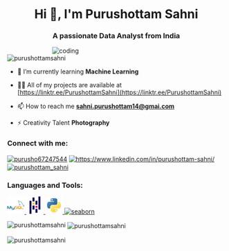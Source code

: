 <h1 align="center">Hi 👋, I'm Purushottam Sahni</h1>
<h3 align="center">A passionate Data Analyst from India</h3>

<img align="right" alt="coding" width="400" src="https://media.giphy.com/media/qgQUggAC3Pfv687qPC/giphy.gif">

<p align="left"> <img src= "https://komarev.com/ghpvc/?username=purushottamsahni&label=Profile%20views&color=0e75b6&style=flat" alt="purushottamsahni" /> </p>

- 🌱 I’m currently learning **Machine Learning**

- 👨‍💻 All of my projects are available at [https://linktr.ee/PurushottamSahni](https://linktr.ee/PurushottamSahni)

- 📫 How to reach me **sahni.purushottam14@gmai.com**

- ⚡ Creativity Talent **Photography**

<h3 align="left">Connect with me:</h3>
<p align="left">
<a href="https://twitter.com/purusho67247544" target="blank"><img align="center" src="https://raw.githubusercontent.com/rahuldkjain/github-profile-readme-generator/master/src/images/icons/Social/twitter.svg" alt="purusho67247544" height="30" width="40" /></a>
<a href="https://linkedin.com/in/https://www.linkedin.com/in/purushottam-sahni/" target="blank"><img align="center" src="https://raw.githubusercontent.com/rahuldkjain/github-profile-readme-generator/master/src/images/icons/Social/linked-in-alt.svg" alt="https://www.linkedin.com/in/purushottam-sahni/" height="30" width="40" /></a>
<a href="https://instagram.com/purushottam_sahni" target="blank"><img align="center" src="https://raw.githubusercontent.com/rahuldkjain/github-profile-readme-generator/master/src/images/icons/Social/instagram.svg" alt="purushottam_sahni" height="30" width="40" /></a>
</p>

<h3 align="left">Languages and Tools:</h3>
<p align="left"> <a href="https://www.mysql.com/" target="_blank" rel="noreferrer"> <img src="https://raw.githubusercontent.com/devicons/devicon/master/icons/mysql/mysql-original-wordmark.svg" alt="mysql" width="40" height="40"/> </a> <a href="https://pandas.pydata.org/" target="_blank" rel="noreferrer"> <img src="https://raw.githubusercontent.com/devicons/devicon/2ae2a900d2f041da66e950e4d48052658d850630/icons/pandas/pandas-original.svg" alt="pandas" width="40" height="40"/> </a> <a href="https://www.python.org" target="_blank" rel="noreferrer"> <img src="https://raw.githubusercontent.com/devicons/devicon/master/icons/python/python-original.svg" alt="python" width="40" height="40"/> </a> <a href="https://seaborn.pydata.org/" target="_blank" rel="noreferrer"> <img src="https://seaborn.pydata.org/_images/logo-mark-lightbg.svg" alt="seaborn" width="40" height="40"/> </a> </p>

<p><img align="left" src="https://github-readme-stats.vercel.app/api/top-langs?username=purushottamsahni&show_icons=true&locale=en&layout=compact" alt="purushottamsahni" /></p>

<p>&nbsp;<img align="center" src="https://github-readme-stats.vercel.app/api?username=purushottamsahni&show_icons=true&locale=en" alt="purushottamsahni" /></p>

<p><img align="center" src="https://github-readme-streak-stats.herokuapp.com/?user=purushottamsahni&" alt="purushottamsahni" /></p>
